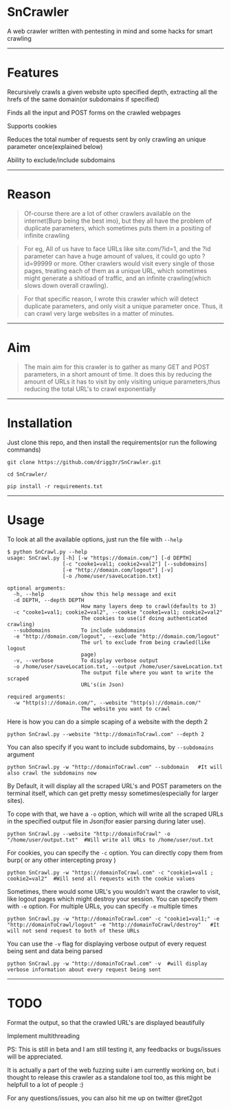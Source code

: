 # SnCrawler

A web crawler written with pentesting in mind and some hacks for smart crawling

-----

# Features

 Recursively crawls a given website upto specified depth, extracting all the hrefs of the same domain(or subdomains if specified) 

 Finds all the input and POST forms on the crawled webpages

 Supports cookies

 Reduces the total number of requests sent by only crawling an unique parameter once(explained below)

 Ability to exclude/include subdomains

----------

# Reason

> Of-course there are a lot of other crawlers available on the internet(Burp being the best imo), but they all have the problem of duplicate parameters, which sometimes puts them in a positing of infinite crawling

> For eg, All of us have to face URLs like site.com/?id=1, and the ?id parameter can have a huge amount of values, it could go upto ?id=99999 or more. Other crawlers would visit every single of those pages, treating each of them as a unique URL, which sometimes might generate a shitload of traffic, and an infinite crawling(which slows down overall crawling).

> For that specific reason, I wrote this crawler which will detect duplicate parameters, and only visit a unique parameter once. Thus, it can crawl very large websites in a matter of minutes.

-------

# Aim

> The main aim for this crawler is to gather as many GET and POST parameters, in a short amount of time. It does this by reducing the amount of URLs it has to visit by only visiting unique parameters,thus reducing the total URL's to crawl exponentially

---

# Installation

Just clone this repo, and then install the requirements(or run the following commands)

```
git clone https://github.com/drigg3r/SnCrawler.git

cd SnCrawler/

pip install -r requirements.txt
```

-----

# Usage

To look at all the available options, just run the file with `--help`

```
$ python SnCrawl.py --help
usage: SnCrawl.py [-h] [-w "https://domain.com/"] [-d DEPTH]
                  [-c "cooke1=val1; cookie2=val2"] [--subdomains]
                  [-e "http://domain.com/logout"] [-v]
                  [-o /home/user/saveLocation.txt]

optional arguments:
  -h, --help            show this help message and exit
  -d DEPTH, --depth DEPTH
                        How many layers deep to crawl(defaults to 3)
  -c "cooke1=val1; cookie2=val2", --cookie "cooke1=val1; cookie2=val2"
                        The cookies to use(if doing authenticated crawling)
  --subdomains          To include subdomains
  -e "http://domain.com/logout", --exclude "http://domain.com/logout"
                        The url to exclude from being crawled(like logout
                        page)
  -v, --verbose         To display verbose output
  -o /home/user/saveLocation.txt, --output /home/user/saveLocation.txt
                        The output file where you want to write the scraped
                        URL's(in Json)

required arguments:
  -w "http(s)://domain.com/", --website "http(s)://domain.com/"
                        The website you want to crawl
```

Here is how you can do a simple scaping of a website with the depth 2

```
python SnCrawl.py --website "http://domainToCrawl.com" --depth 2
```

You can also specify if you want to include subdomains, by `--subdomains` argument

```
python SnCrawl.py -w "http://domainToCrawl.com" --subdomain   #It will also crawl the subdomains now
```

By Default, it will display all the scraped URL's and POST parameters on the terminal itself, which can get pretty messy sometimes(especially for larger sites). 

To cope with that, we have a `-o` option, which will write all the scraped URLs in the specified output file in Json(for easier parsing during later use).

```
python SnCrawl.py --website "http://domainToCrawl" -o "/home/user/output.txt"  #Will write all URLs to /home/user/out.txt
```

For cookies, you can specify the `-c` option. You can directly copy them from burp( or any other intercepting proxy )

```
python SnCrawl.py -w "https://domainToCrawl.com" -c "cookie1=val1 ; cookie2=val2"  #Will send all requests with the cookie values
```

Sometimes, there would some URL's you wouldn't want the crawler to visit, like logout pages which might destroy your session. You can specify them with `-e` option. For multiple URLs, you can specify `-e` multiple times

```
python SnCrawl.py -w "http://domainToCrawl.com" -c "cookie1=val1;" -e "http://domainToCrawl/logout" -e "http://domainToCrawl/destroy"   #It will not send request to both of these URLs
```

You can use the `-v` flag for displaying verbose output of every request being sent and data being parsed

```
python SnCrawl.py -w "http://domainToCrawl.com" -v  #will display verbose information about every request being sent
```

----

# TODO

Format the output, so that the crawled URL's are displayed beautifully

Implement multithreading

PS: This is still in beta and I am still testing it, any feedbacks or bugs/issues will be appreciated. 

It is actually a part of the web fuzzing suite i am currently working on, but i thought to release this crawler as a standalone tool too, as this might be helpfull to a lot of people :)

For any questions/issues, you can also hit me up on twitter @ret2got
